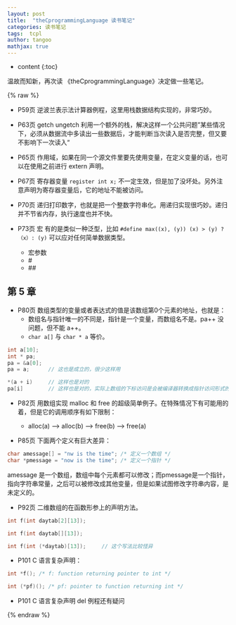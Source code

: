 ```yaml
---
layout: post
title:  "theCprogrammingLanguage 读书笔记"
categories: 读书笔记
tags:  tcpl
author: tangoo
mathjax: true
---
```



* content
{:toc}

温故而知新，再次读 《theCprogrammingLanguage》决定做一些笔记。






{% raw %}

* P59页  逆波兰表示法计算器例程，这里用栈数据结构实现的，非常巧妙。

* P63页  getch ungetch 利用一个额外的栈，解决这样一个公共问题”某些情况下，必须从数据流中多读出一些数据后，才能判断当次读入是否完整，但又要不影响下一次读入“

* P65页  作用域，如果在同一个源文件里要先使用变量，在定义变量的话，也可以在使用之前进行 extern 声明。

* P67页  寄存器变量 `register int x;` 不一定生效，但是加了没坏处。另外注意声明为寄存器变量后，它的地址不能被访问。

* P70页  递归打印数字，也就是把一个整数字符串化。用递归实现很巧妙。递归并不节省内存，执行速度也并不快。

* P73页  宏 有的是类似一种泛型，比如 `#define max((x), (y)) (x) > (y) ? （x）: (y)` 可以应对任何简单数据类型。
  * 宏参数
  * \#
  * \#\#

## 第 5 章

* P80页  数组类型的变量或者表达式的值是该数组第0个元素的地址，也就是：
  * 数组名与指针唯一的不同是，指针是一个变量，而数组名不是。pa++ 没问题，但不能 a++。
  * `char a[]` 与 `char * a` 等价。

```cpp
int a[10];
int * pa;
pa = &a[0]; 
pa = a;      // 这也是成立的，很少这样用

*(a + i)     // 这样也是对的
pa[i]        // 这样也是对的，实际上数组的下标访问是会被编译器转换成指针访问形式的
```

* P82页  用数组实现 malloc 和 free 的超级简单例子。在特殊情况下有可能用的着，但是它的调用顺序有如下限制：
  * alloc(a) --> alloc(b) --> free(b) --> free(a)

* P85页  下面两个定义有巨大差异：

```cpp
char amessage[] = "nw is the time"; /* 定义一个数组 */ 
char *pmessage = "now is the time"; /* 定义一个指针 */
```
amessage 是一个数组，数组中每个元素都可以修改；而pmessage是一个指针，指向字符串常量，之后可以被修改成其他变量，但是如果试图修改字符串内容，是未定义的。

* P92页  二维数组的在函数形参上的声明方法。

```cpp
int f(int daytab[2][13]);

int f(int daytab[][13]);

int f(int (*daytab)[13]);     // 这个写法比较怪异
```

* P101  C 语言复杂声明：

```cpp
int *f(); /* f: function returning pointer to int */

int (*pf)(); /* pf: pointer to function returning int */
```

* P101  C 语言复杂声明 del 例程还有疑问



{% endraw %}